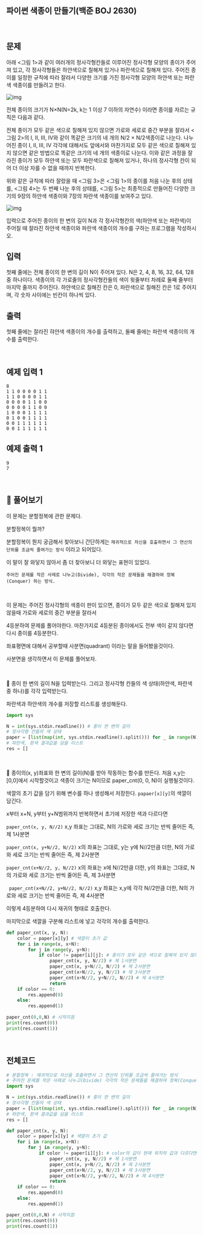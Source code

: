 ## 파이썬 색종이 만들기(백준 BOJ 2630)

<br>

## 문제

아래 <그림 1>과 같이 여러개의 정사각형칸들로 이루어진 정사각형 모양의 종이가 주어져 있고, 각 정사각형들은 하얀색으로 칠해져 있거나 파란색으로 칠해져 있다. 주어진 종이를 일정한 규칙에 따라 잘라서 다양한 크기를 가진 정사각형 모양의 하얀색 또는 파란색 색종이를 만들려고 한다.

![img](https://www.acmicpc.net/upload/images/bwxBxc7ghGOedQfiT3p94KYj1y9aLR.png)

전체 종이의 크기가 N×N(N=2k, k는 1 이상 7 이하의 자연수) 이라면 종이를 자르는 규칙은 다음과 같다.

전체 종이가 모두 같은 색으로 칠해져 있지 않으면 가로와 세로로 중간 부분을 잘라서 <그림 2>의 I, II, III, IV와 같이 똑같은 크기의 네 개의 N/2 × N/2색종이로 나눈다. 나누어진 종이 I, II, III, IV 각각에 대해서도 앞에서와 마찬가지로 모두 같은 색으로 칠해져 있지 않으면 같은 방법으로 똑같은 크기의 네 개의 색종이로 나눈다. 이와 같은 과정을 잘라진 종이가 모두 하얀색 또는 모두 파란색으로 칠해져 있거나, 하나의 정사각형 칸이 되어 더 이상 자를 수 없을 때까지 반복한다.

위와 같은 규칙에 따라 잘랐을 때 <그림 3>은 <그림 1>의 종이를 처음 나눈 후의 상태를, <그림 4>는 두 번째 나눈 후의 상태를, <그림 5>는 최종적으로 만들어진 다양한 크기의 9장의 하얀색 색종이와 7장의 파란색 색종이를 보여주고 있다.

![img](https://www.acmicpc.net/upload/images/VHJpKWQDv.png)

입력으로 주어진 종이의 한 변의 길이 N과 각 정사각형칸의 색(하얀색 또는 파란색)이 주어질 때 잘라진 하얀색 색종이와 파란색 색종이의 개수를 구하는 프로그램을 작성하시오.

## 입력

첫째 줄에는 전체 종이의 한 변의 길이 N이 주어져 있다. N은 2, 4, 8, 16, 32, 64, 128 중 하나이다. 색종이의 각 가로줄의 정사각형칸들의 색이 윗줄부터 차례로 둘째 줄부터 마지막 줄까지 주어진다. 하얀색으로 칠해진 칸은 0, 파란색으로 칠해진 칸은 1로 주어지며, 각 숫자 사이에는 빈칸이 하나씩 있다.

## 출력

첫째 줄에는 잘라진 햐얀색 색종이의 개수를 출력하고, 둘째 줄에는 파란색 색종이의 개수를 출력한다.

<br>

## 예제 입력 1

```
8
1 1 0 0 0 0 1 1
1 1 0 0 0 0 1 1
0 0 0 0 1 1 0 0
0 0 0 0 1 1 0 0
1 0 0 0 1 1 1 1
0 1 0 0 1 1 1 1
0 0 1 1 1 1 1 1
0 0 1 1 1 1 1 1
```

## 예제 출력 1 

```
9
7
```

<br>

## 📝 풀어보기

이 문제는 분할정복에 관한 문제다.

분할정복이 뭘까?

분할정복이 뭔지 궁금해서 찾아보니 간단하게는 `재귀적으로 자신을 호출하면서 그 연산의 단위를 조금씩 줄여가는 방식` 이라고 되어있다.

이 말이 잘 와닿지 않아서 좀 더 찾아보니 더 와닿는 표현이 있었다.

`주어진 문제를 작은 사례로 나누고(Divide), 각각의 작은 문제들을 해결하여 정복(Conquer) 하는 방식.`

<br>

이 문제는 주어진 정사각형의 색종이 판이 있으면, 종이가 모두 같은 색으로 칠해져 있지 않을때 가로와 세로의 중간 부분을 잘라서 

4등분하여 문제를 풀어야한다. 마찬가지로 4등분된 종이에서도 전부 색이 같지 않다면 다시 종이를 4등분한다.

좌표평면에 대해서 공부할때 사분면(quadrant) 이라는 말을 들어봤을것이다. 

사분면을 생각하면서 이 문제를 풀어보자.

<br>

📌 종이 한 변의 길이 N을 입력받는다. 그리고 정사각형 칸들의 색 상태(하얀색, 파란색 중 하나)를 각각 입력받는다.

파란색과 하얀색의 개수를 저장할 리스트를 생성해둔다.

``` python
import sys

N = int(sys.stdin.readline()) # 종이 한 변의 길이
# 정사각형 칸들의 색 상태
paper = [list(map(int, sys.stdin.readline().split())) for _ in range(N)] 
# 파란색, 흰색 결과값을 담을 리스트
res = []
```

<br>

📌  종이의(x, y)좌표와 한 변의 길이(N)를 받아 작동하는 함수를 만든다. 처음 x,y는 [0,0]에서 시작할것이고 색종이 크기는 N이므로 paper_cnt(0, 0, N)이 실행될것이다.

색깔의 초기 값을 담기 위해 변수를 하나 생성해서 저장한다. `papaer[x][y]`의 색깔이 담긴다.

x부터 x+N, y부터 y+N범위까지 반복하면서 초기에 저장한 색과 다르다면 

`paper_cnt(x, y, N//2)` x,y 좌표는 그대로, N의 가로와 세로 크기는 반씩 줄어든 즉, 제 1사분면

`paper_cnt(x, y+N//2, N//2)` x의 좌표는 그대로, y는 y에 N//2만큼 더한, N의 가로와 세로 크기는 반씩 줄어든 즉, 제 2사분면

 `paper_cnt(x+N//2, y, N//2)` x의 좌표는 x에 N//2만큼 더한, y의 좌표는 그대로, N의 가로와 세로 크기는 반씩 줄어든 즉, 제 3사분면

` paper_cnt(x+N//2, y+N//2, N//2)` x,y 좌표는 x,y에 각각 N//2만큼 더한, N의 가로와 세로 크기는 반씩 줄어든 즉, 제 4사분면

이렇게 4등분하여 다시 재귀의 형태로 호출한다.

마지막으로 색깔을 구분해 리스트에 넣고 각각의 개수를 출력한다.

``` python
def paper_cnt(x, y, N):
    color = paper[x][y] # 색깔이 초기 값
    for i in range(x, x+N):
        for j in range(y, y+N):
            if color != paper[i][j]: # 종이가 모두 같은 색으로 칠해져 있지 않다면?
                paper_cnt(x, y, N//2) # 제 1사분면 
                paper_cnt(x, y+N//2, N//2) # 제 2사분면
                paper_cnt(x+N//2, y, N//2) # 제 3사분면
                paper_cnt(x+N//2, y+N//2, N//2) # 제 4사분면
                return
    if color == 0:
        res.append(0)
    else:
        res.append(1)
        
paper_cnt(0,0,N) # 시작지점
print(res.count(0))
print(res.count(1))
```

<br>

## 전체코드

``` python
# 분할정복 : 재귀적으로 자신을 호출하면서 그 연산의 단위를 조금씩 줄여가는 방식
# 주어진 문제를 작은 사례로 나누고(Divide) 각각의 작은 문제들을 해결하여 정복(Conquer)
import sys

N = int(sys.stdin.readline()) # 종이 한 변의 길이
# 정사각형 칸들의 색 상태
paper = [list(map(int, sys.stdin.readline().split())) for _ in range(N)] 
# 파란색, 흰색 결과값을 담을 리스트
res = []

def paper_cnt(x, y, N):
    color = paper[x][y] # 색깔이 초기 값
    for i in range(x, x+N):
        for j in range(y, y+N):
            if color != paper[i][j]: # color의 값이 현재 위치의 값과 다르다면
                paper_cnt(x, y, N//2) # 제 1사분면 
                paper_cnt(x, y+N//2, N//2) # 제 2사분면
                paper_cnt(x+N//2, y, N//2) # 제 3사분면
                paper_cnt(x+N//2, y+N//2, N//2) # 제 4사분면
                return
    if color == 0:
        res.append(0)
    else:
        res.append(1)

paper_cnt(0,0,N) # 시작지점
print(res.count(0))
print(res.count(1))
```

